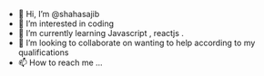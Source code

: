 - 👋 Hi, I’m @shahasajib
- 👀 I’m interested in coding
- 🌱 I’m currently learning Javascript , reactjs .
- 💞️ I’m looking to collaborate on wanting to help according to my qualifications
- 📫 How to reach me ...

<!---
shahasajib/shahasajib is a ✨ special ✨ repository because its `README.md` (this file) appears on your GitHub profile.
You can click the Preview link to take a look at your changes.
--->
